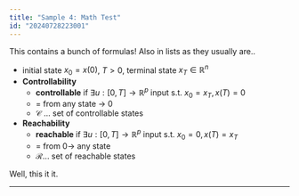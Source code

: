 ```yaml
---
title: "Sample 4: Math Test"
id: "20240728223001"
---
```


This contains a bunch of formulas! Also in lists as they usually are..

- initial state $x_0 = x(0)$, $T>0$, terminal state $x_T\in\mathbb{R}^n$
- **Controllability**
    - **controllable** if $\exists u: [0,T]\to\mathbb{R}^p$ input s.t. $x_0 = x_T, x(T) = 0$
    - = from any state → 0
    - $\mathcal{C}$ ... set of controllable states
- **Reachability**
    - **reachable** if $\exists u: [0,T]\to\mathbb{R}^p$ input s.t. $x_0 = 0, x(T) = x_T$
    - = from 0→ any state
    - $\mathcal{R}$... set of reachable states

Well, this it it.

---